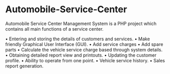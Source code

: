 # Automobile-Service-Center
Automobile Service Center Management System is a PHP project which contains all main functions of a service center.

•	Entering and storing the details of customers and services.
•	Make friendly Graphical User Interface (GUI).
•	Add service charges
•	Add spare parts
•	Calculate the vehicle service charge based through system details.
•	Obtaining detailed report view and printouts.
•	Updating the customer profile.
•	Ability to operate from one point. 
•	Vehicle service history.
•	Sales report generation.


